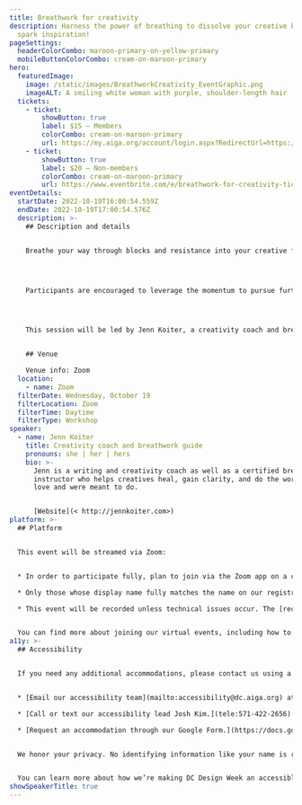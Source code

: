 ```yaml
---
title: Breathwork for creativity
description: Harness the power of breathing to dissolve your creative blocks and
  spark inspiration!
pageSettings:
  headerColorCombo: maroon-primary-on-yellow-primary
  mobileButtonColorCombo: cream-on-maroon-primary
hero:
  featuredImage:
    image: /static/images/BreathworkCreativity_EventGraphic.png
    imageALT: A smiling white woman with purple, shoulder-length hair
  tickets:
    - ticket:
        showButton: true
        label: $15 — Members
        colorCombo: cream-on-maroon-primary
        url: https://my.aiga.org/account/login.aspx?RedirectUrl=https://ikit.aiga.org/ikit_national_util/ikit-national-util-sso-redirect/?state=https%3A%2F%2Fdc.aiga.org%2Fevent%2Fbreathwork-for-creativity-2%2F%3Fredirect_source%3Deventbrite_register
    - ticket:
        showButton: true
        label: $20 — Non-members
        colorCombo: cream-on-maroon-primary
        url: https://www.eventbrite.com/e/breathwork-for-creativity-tickets-426958974787
eventDetails:
  startDate: 2022-10-19T16:00:54.559Z
  endDate: 2022-10-19T17:00:54.576Z
  description: >-
    ## Description and details


    Breathe your way through blocks and resistance into your creative flow! This session will open with a calming breathing exercise, followed by writing/journaling. The centerpiece of the session is transformational breathwork, which both heals us and enhances our creativity. Once we are in a relaxed, open state, a guided meditation will stimulate our creative energy. We will then have time to focus that energy on a personal project.




    Participants are encouraged to leverage the momentum to pursue further their project following the session; you will be able to recreate most of these exercises to support your own creative practice.




    This session will be led by Jenn Koiter, a creativity coach and breathwork guide who believes that the world is better when more artists make more art — both for the artists themselves and for everyone else.


    ## Venue

    Venue info: Zoom
  location:
    - name: Zoom
  filterDate: Wednesday, October 19
  filterLocation: Zoom
  filterTime: Daytime
  filterType: Workshop
speaker:
  - name: Jenn Koiter
    title: Creativity coach and breathwork guide
    pronouns: she | her | hers
    bio: >-
      Jenn is a writing and creativity coach as well as a certified breathwork
      instructor who helps creatives heal, gain clarity, and do the work they
      love and were meant to do.


      [Website](< http://jennkoiter.com>)
platform: >-
  ## Platform


  This event will be streamed via Zoom:


  * In order to participate fully, plan to join via the Zoom app on a computer, tablet, or mobile device with enough bandwidth to support viewing video.

  * Only those whose display name fully matches the name on our registration list will be admitted from the waiting room, to ensure only those who have registered for the event are able to attend — and to create space for intimate conversations.

  * This event will be recorded unless technical issues occur. The [recordings will be shared in the AIGA DC recordings archive](https://dc.aiga.org/introducing-the-aiga-dc-event-recordings-archive/) for AIGA members to rewatch or catch up on at a later date. If you’re not an AIGA Member, you can register for a membership on [the AIGA Membership website.](https://www.aiga.org/membership-community/aiga-membership/)


  You can find more about joining our virtual events, including how to connect, directions to troubleshoot, and information about our refund policy in our [FAQ](/faq/).
a11y: >-
  ## Accessibility


  If you need any additional accommodations, please contact us using a method that works best for you:


  * [Email our accessibility team](mailto:accessibility@dc.aiga.org) at accessibility@dc.aiga.org.

  * [Call or text our accessibility lead Josh Kim.](tele:571-422-2656)

  * [Request an accommodation through our Google Form.](https://docs.google.com/forms/d/e/1FAIpQLSe2l-FrPiSaZxPjIAOUadYn3axaz6SyloV42CWg-HF65TTy1w/viewform)


  We honor your privacy. No identifying information like your name is required to request an accommodation, and all details will be deleted once completed.


  You can learn more about how we’re making DC Design Week an accessible experience by visiting our [accessibility statement](/accessibility/).
showSpeakerTitle: true
---
```

